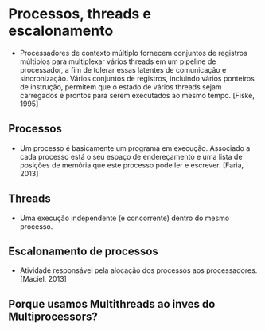 # Processos, threads e escalonamento
 * Processadores de contexto múltiplo fornecem conjuntos de registros múltiplos para multiplexar vários threads em um pipeline de processador, a fim de tolerar essas latentes de comunicação e sincronização. Vários conjuntos de registros, incluindo vários ponteiros de instrução, permitem que o estado de vários threads sejam carregados e prontos para serem executados ao mesmo tempo. [Fiske, 1995]
## Processos
* Um processo é basicamente um programa em execução. Associado a cada processo está o seu espaço de endereçamento e uma lista de posições de memória que este processo pode ler e escrever. [Faria, 2013]

## Threads
* Uma execução independente (e concorrente) dentro do mesmo processo.

## Escalonamento de processos
* Atividade responsável pela alocação dos processos aos processadores.[Maciel, 2013]

## Porque usamos Multithreads ao inves do Multiprocessors?


